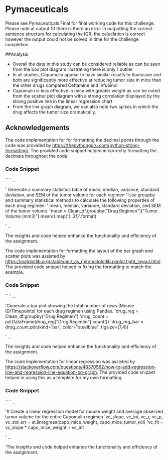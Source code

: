 # Pymaceuticals

Please see Pymaceuticals Final for final working code for this challenge. Please note at output 10 there is there an error in outputting the correct sentence structure for calculating the IQR, the caluclation is correct however the output could not be solved in time for the challenge completion. 

##Analysis
- Overall the data in this study can be considered reliable as can be seen from the box plot diagram illustrating there is only 1 outlier
- In all studies, Capomulin appear to have similar results to Ramicane and both are significantly more effective at reducing tumor size in mice than the other drugs compared Ceftamine and Infubinol
- Capomulin is less effective in mice with greater weight as can be noted from the scatter plot diagram with a strong correlation displayed by the strong positive line in the linear regression chart
- From the line graph diagram, we can also note two spikes in which the drug affects the tumor size dramatically.

## Acknowledgements

The code implementation for for formatting the decimal points through the code  was provided by https://thepythonguru.com/python-string-formatting/. The provided code snippet helped in correctly formatting the decimals throughout the code.

### Code Snippet

``
' ...

' Generate a summary statistics table of mean, median, variance, standard deviation, and SEM of the tumor volume for each regimen
' Use groupby and summary statistical methods to calculate the following properties of each drug regimen:
' mean, median, variance, standard deviation, and SEM of the tumor volume. 
'mean = Clean_df.groupby("Drug Regimen")["Tumor Volume (mm3)"].mean().map('{:.2f}'.format)

' ...


The insights and code helped enhance the functionality and efficiency of the assignment. 

The code implementation for formatting the layout of the bar graph and scatter plots was assisted by https://matplotlib.org/stable/api/_as_gen/matplotlib.pyplot.tight_layout.html. The provided code snippet helped in fixing the formatting to match the example.

### Code Snippet

``
' ...

'Generate a bar plot showing the total number of rows (Mouse ID/Timepoints) for each drug regimen using Pandas.
'drug_reg = Clean_df.groupby("Drug Regimen")
'drug_count = pd.DataFrame(drug_reg["Drug Regimen"].count())
'drug_reg_bar = drug_count.plot(kind='bar', color="steelblue", figsize=(7,4))

' ...

The insights and code helped enhance the functionality and efficiency of the assignment. 


The code implementation for linear regression was assisted by https://stackoverflow.com/questions/48370562/how-to-add-regression-line-and-regression-line-equation-on-graph. The provided code snippet helped in using this as a template for my own formatting.

### Code Snippet

``
' ...

'# Create a linear regression model for mouse weight and average observed  tumor volume for the entire Capomulin regimen
'vc_slope, vc_int, vc_r, vc_p, vc_std_err = st.linregress(capo_mice_weight, capo_mice_tumor_vol)
'vc_fit = vc_slope * capo_mice_weight + vc_int

' ...

'The insights and code helped enhance the functionality and efficiency of the assignment. 
